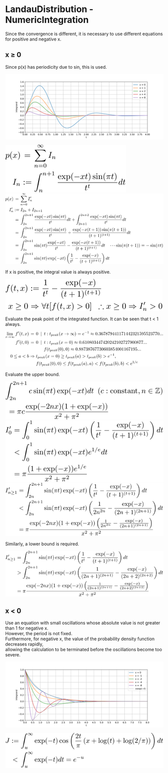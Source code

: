 # LandauDistribution - NumericIntegration

Since the convergence is different, it is necessary to use different equations for positive and negative x.

## x &geq; 0

Since p(x) has periodicity due to sin, this is used.

![integrad px](https://github.com/tk-yoshimura/LandauDistribution/blob/main/figures/integrand_px.svg)  

![integrate px 1](https://github.com/tk-yoshimura/LandauDistribution/blob/main/figures/integrate_px_1.svg)  
![integrate px 2](https://github.com/tk-yoshimura/LandauDistribution/blob/main/figures/integrate_px_2.svg)  

If x is positive, the integral value is always positive.

![integrate px 3](https://github.com/tk-yoshimura/LandauDistribution/blob/main/figures/integrate_px_3.svg)  

Evaluate the peak point of the integrated function. It can be seen that t &lt; 1 always.

![integrate px 4](https://github.com/tk-yoshimura/LandauDistribution/blob/main/figures/integrate_px_4.svg)  

Evaluate the upper bound.

![integrate px 7](https://github.com/tk-yoshimura/LandauDistribution/blob/main/figures/integrate_px_7.svg)  
![integrate px 5](https://github.com/tk-yoshimura/LandauDistribution/blob/main/figures/integrate_px_5.svg)  
![integrate px 6](https://github.com/tk-yoshimura/LandauDistribution/blob/main/figures/integrate_px_6.svg)  

Similarly, a lower bound is required.

![integrate px 8](https://github.com/tk-yoshimura/LandauDistribution/blob/main/figures/integrate_px_8.svg)  

## x &lt; 0

Use an equation with small oscillations whose absolute value is not greater than 1 for negative x.  
However, the period is not fixed.  
Furthermore, for negative x, the value of the probability density function decreases rapidly,   
allowing the calculation to be terminated before the oscillations become too severe.

![integrad nx](https://github.com/tk-yoshimura/LandauDistribution/blob/main/figures/integrand_nx.svg)  

![integrate nx 1](https://github.com/tk-yoshimura/LandauDistribution/blob/main/figures/integrate_nx_1.svg)  